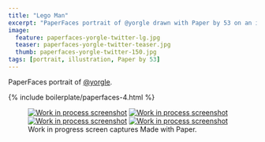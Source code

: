 ```yaml
---
title: "Lego Man"
excerpt: "PaperFaces portrait of @yorgle drawn with Paper by 53 on an iPad."
image: 
  feature: paperfaces-yorgle-twitter-lg.jpg
  teaser: paperfaces-yorgle-twitter-teaser.jpg
  thumb: paperfaces-yorgle-twitter-150.jpg
tags: [portrait, illustration, Paper by 53]
---
```


PaperFaces portrait of [@yorgle](http://twitter.com/yorgle).

{% include boilerplate/paperfaces-4.html %}

<figure class="third">
  <a href="{{ site.url }}/images/paperfaces-yorgle-process-1-lg.jpg"><img src="{{ site.url }}/images/paperfaces-yorgle-process-1-600.jpg" alt="Work in process screenshot"></a>
  <a href="{{ site.url }}/images/paperfaces-yorgle-process-2-lg.jpg"><img src="{{ site.url }}/images/paperfaces-yorgle-process-2-600.jpg" alt="Work in process screenshot"></a>
  <a href="{{ site.url }}/images/paperfaces-yorgle-process-3-lg.jpg"><img src="{{ site.url }}/images/paperfaces-yorgle-process-3-600.jpg" alt="Work in process screenshot"></a>
  <a href="{{ site.url }}/images/paperfaces-yorgle-process-4-lg.jpg"><img src="{{ site.url }}/images/paperfaces-yorgle-process-4-600.jpg" alt="Work in process screenshot"></a>
  <figcaption>Work in progress screen captures Made with Paper.</figcaption>
</figure>